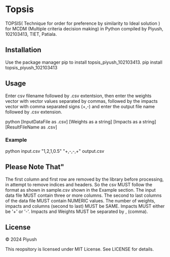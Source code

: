 # Topsis
TOPSIS( Technique for order for preference by similarity to Ideal solution ) for MCDM (Multiple criteria decision making) in Python compiled by Piyush, 102103413, TIET, Patiala. 

## Installation
Use the package manager pip to install topsis_piyush_102103413.
pip install topsis_piyush_102103413

## Usage
Enter csv filename followed by .csv extentsion, then enter the weights vector with vector values separated by commas, followed by the impacts vector with comma separated signs (+,-) and enter the output file name followed by .csv extension.

python [InputDataFile as .csv] [Weights as a string] [Impacts as a string] [ResultFileName as .csv]

### Example
python input.csv "1,2,1,0.5" "+,-,-,+" output.csv

## Please Note That"

The first column and first row are removed by the library before processing, in attempt to remove indices and headers. So the csv MUST follow the format as shown in sample.csv shown in the Example section.
The input data file MUST contain three or more columns.
The second to last columns of the data file MUST contain NUMERIC values.
The number of weights, impacts and columns (second to last) MUST be SAME.
Impacts MUST either be '+' or '-'.
Impacts and Weights MUST be separated by , (comma).

## License

© 2024 Piyush

This reopsitory is licensed under MIT License. See LICENSE for details.